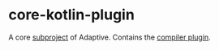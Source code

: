 # core-kotlin-plugin

A core [subproject](def://) of Adaptive. Contains the [compiler plugin](def://).